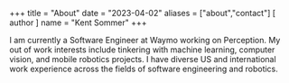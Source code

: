 +++
title = "About"
date = "2023-04-02"
aliases = ["about","contact"]
[ author ]
  name = "Kent Sommer"
+++

I am currently a Software Engineer at Waymo working on Perception. My out of work interests include tinkering with machine learning, computer vision, and mobile robotics projects. I have diverse US and international work experience across the fields of software engineering and robotics.
